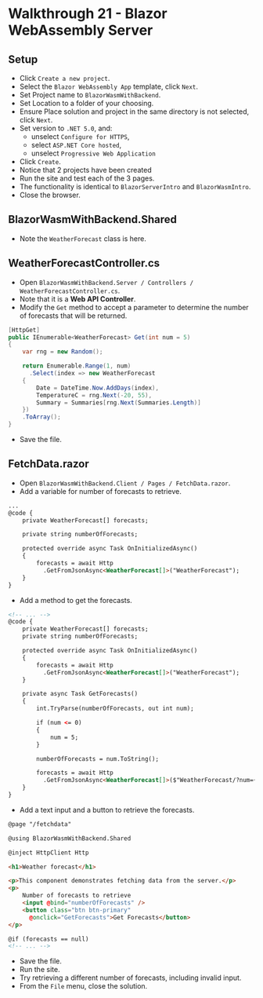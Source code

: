 # Walkthrough 21 - Blazor WebAssembly Server

## Setup

- Click `Create a new project`.
- Select the `Blazor WebAssembly App` template, click `Next`.
- Set Project name to `BlazorWasmWithBackend`.
- Set Location to a folder of your choosing.
- Ensure Place solution and project in the same directory is not selected, click
  `Next`.
- Set version to `.NET 5.0`, and:
  - unselect `Configure for HTTPS`,
  - select `ASP.NET Core hosted`,
  - unselect `Progressive Web Application`
- Click `Create`.
- Notice that 2 projects have been created
- Run the site and test each of the 3 pages.
- The functionality is identical to `BlazorServerIntro` and `BlazorWasmIntro`.
- Close the browser.

## BlazorWasmWithBackend.Shared

- Note the `WeatherForecast` class is here.

## WeatherForecastController.cs

- Open
  `BlazorWasmWithBackend.Server / Controllers / WeatherForecastController.cs`.
- Note that it is a **Web API Controller**.
- Modify the `Get` method to accept a parameter to determine the number of
  forecasts that will be returned.

```cs
[HttpGet]
public IEnumerable<WeatherForecast> Get(int num = 5)
{
    var rng = new Random();

    return Enumerable.Range(1, num)
      .Select(index => new WeatherForecast
    {
        Date = DateTime.Now.AddDays(index),
        TemperatureC = rng.Next(-20, 55),
        Summary = Summaries[rng.Next(Summaries.Length)]
    })
    .ToArray();
}
```

- Save the file.

## FetchData.razor

- Open `BlazorWasmWithBackend.Client / Pages / FetchData.razor`.
- Add a variable for number of forecasts to retrieve.

```html
...
@code {
    private WeatherForecast[] forecasts;

    private string numberOfForecasts;

    protected override async Task OnInitializedAsync()
    {
        forecasts = await Http
          .GetFromJsonAsync<WeatherForecast[]>("WeatherForecast");
    }
}
```

- Add a method to get the forecasts.

```html
<!-- ... -->
@code {
    private WeatherForecast[] forecasts;
    private string numberOfForecasts;

    protected override async Task OnInitializedAsync()
    {
        forecasts = await Http
          .GetFromJsonAsync<WeatherForecast[]>("WeatherForecast");
    }

    private async Task GetForecasts()
    {
        int.TryParse(numberOfForecasts, out int num);

        if (num <= 0)
        {
            num = 5;
        }

        numberOfForecasts = num.ToString();

        forecasts = await Http
          .GetFromJsonAsync<WeatherForecast[]>($"WeatherForecast/?num={num}");
    }
}
```

- Add a text input and a button to retrieve the forecasts.

```html
@page "/fetchdata"

@using BlazorWasmWithBackend.Shared

@inject HttpClient Http

<h1>Weather forecast</h1>

<p>This component demonstrates fetching data from the server.</p>
<p>
    Number of forecasts to retrieve
    <input @bind="numberOfForecasts" />
    <button class="btn btn-primary"
      @onclick="GetForecasts">Get Forecasts</button>
</p>

@if (forecasts == null)
<!-- ... -->
```

- Save the file.
- Run the site.
- Try retrieving a different number of forecasts, including invalid input.
- From the `File` menu, close the solution.
